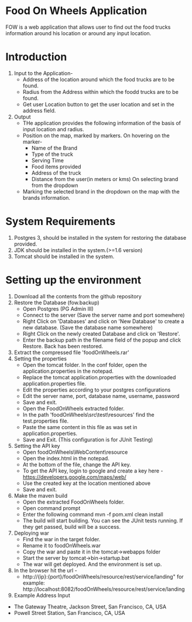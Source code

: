 # Food On Wheels Application
FOW is a web application that allows user to find out the food trucks information around his location or around any input location.

# Introduction
1. Input to the Application- 
    -   Address of the location around which the food trucks are to be found.
    -   Radius from the Address within which the foodd trucks are to be found.
    -   Get user Location button to get the user location and set in the address field.
2. Output
    - THe application provides the following information of the basis of input location and radius.
    - Position on the map, marked by markers.
     On hovering on the marker-
         - Name of the Brand
         - Type of the truck
         - Serving Time
         - Food items provided
         - Address of the truck
         - Distance from the user(in meters or kms)
     On selecting brand from the dropdown
     - Marking the selected brand in the dropdown on the map with the brands information.

# System Requirements
1. Postgres 3, should be installed in the system for restoring the database provided.
2. JDK should be installed in the system.(>=1.6 version)
3. Tomcat should be installed in the system.


# Setting up the environment
1. Download all the contents from the github repository
2. Restore the Database (fow.backup)
     - Open Postgres (PG Admin III)
     - Connect to the server (Save the server name and port somewhere)
     - Right Click on 'Databases' and click on 'New Database' to create a new database. (Save the database name somewhere) 
     - Right Click on the newly created Database and click on 'Restore'.
     - Enter the backup path in the filename field of the popup and click Restore. Back has been restored.
3. Extract the compressed file 'foodOnWheels.rar'
4. Setting the properties
     - Open the tomcat folder. In the conf folder, open the application.properties in the notepad.
     - Replace the tomcat application.properties with the downloaded application.properties file.
     - Edit the properties according to your postgres configurations
     - Edit the server name, port, database name, username, password
     - Save and exit.
     - Open the FoodOnWheels extracted folder.
     - In the path 'foodOnWheels\src\test\resources' find the test.properties file.
     - Paste the same content in this file as was set in application.properties.
     - Save and Exit. (This configuration is for JUnit Testing) 
5. Setting the API key
     - Open foodOnWheels\WebContent\resource
     - Open the index.html in the notepad.
     - At the bottom of the file, change the API key.
     - To get the API key, login to google and create a key here - https://developers.google.com/maps/web/
     - Use the created key at the location mentioned above
     - Save and exit.
6. Make the maven build
     - Open the extracted FoodOnWheels folder.
     - Open command prompt
     - Enter the following command 
       		mvn -f pom.xml clean install
     - The build will start building. You can see the JUnit tests running. If they get passed, build will be a success.
7. Deploying war
     - Find the war in the target folder.
     - Rename it to foodOnWheels.war
     - Copy the war and paste it in the tomcat->webapps folder
     - Start the server by tomcat->bin->startup.bat
     - The war will get deployed. And the environment is set up.
8. In the browser hit the url - 
    - http://{ip}:{port}/foodOnWheels/resource/rest/service/landing"
           for example: http://localhost:8082/foodOnWheels/resource/rest/service/landing
9. Example Address Input
- The Gateway Theatre, Jackson Street, San Francisco, CA, USA
- Powell Street Station, San Francisco, CA, USA
